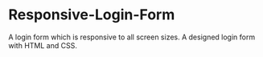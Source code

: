 # Responsive-Login-Form
A login form which is responsive to all screen sizes. 
A designed login form with HTML and CSS.
